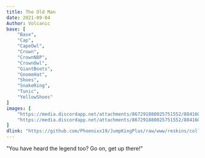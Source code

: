 ```yaml
---
title: The Old Man
date: 2021-09-04
Author: Volcanic
base: [
    "Base", 
    "Cap",
    "CapeOwl",
    "Crown",
    "CrownNBP",
    "CrownOwl",
    "GiantBoots",
    "GnomeHat",
    "Shoes",
    "SnakeRing",
    "Tunic",
    "YellowShoes"
]
images: [
    "https://media.discordapp.net/attachments/867291880025751552/884160655840665640/20210906052545_1.png",
    "https://media.discordapp.net/attachments/867291880025751552/884160657371566120/20210906052442_1.png"
]
dlink: "https://github.com/Phoenixx19/JumpKingPlus/raw/www/reskins/collections/The%20Old%20Man.zip"
---
```


"You have heard the legend too? Go on, get up there!"